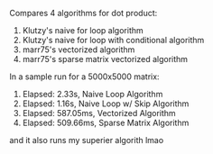 Compares 4 algorithms for dot product:

1. Klutzy's naive for loop algorithm
2. Klutzy's naive for loop with conditional algorithm
3. marr75's vectorized algorithm
4. marr75's sparse matrix vectorized algorithm

In a sample run for a 5000x5000 matrix:
1. Elapsed: 2.33s, Naive Loop Algorithm
2. Elapsed: 1.16s, Naive Loop w/ Skip Algorithm
3. Elapsed: 587.05ms, Vectorized Algorithm
4. Elapsed: 509.66ms, Sparse Matrix Algorithm


and it also runs my superier algorith lmao
